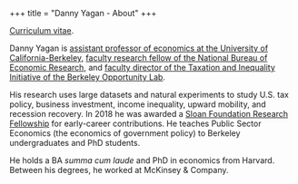 +++
title = "Danny Yagan - About"
+++

<a href="https://eml.berkeley.edu/~yagan/cv.pdf" target="_blank">Curriculum vitae</a>.

Danny Yagan is <a href="https://www.econ.berkeley.edu/faculty/list" target="_blank">assistant professor of economics at the University of California-Berkeley</a>, <a href="http://www.nber.org/people/danny_yagan" target="_blank">faculty research fellow of the National Bureau of Economic Research</a>, and <a href="http://www.olab.berkeley.edu/taxation-inequality/" target="_blank">faculty director of the Taxation and Inequality Initiative of the Berkeley Opportunity Lab</a>. 

His research uses large datasets and natural experiments to study U.S. tax policy, business investment, income inequality, upward mobility, and recession recovery. In 2018 he was awarded a <a href="https://sloan.org/fellowships/2018-Fellows" target="_blank">Sloan Foundation Research Fellowship</a> for early-career contributions. He teaches Public Sector Economics (the economics of government policy) to Berkeley undergraduates and PhD students.

He holds a BA *summa cum laude* and PhD in economics from Harvard. Between his degrees, he worked at McKinsey & Company.